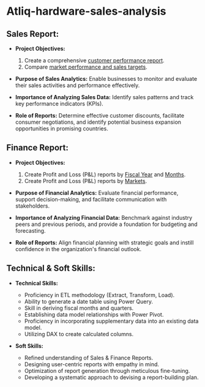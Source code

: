 # Atliq-hardware-sales-analysis
## Sales Report:

- **Project Objectives:**
    1. Create a comprehensive [customer performance report](https://github.com/KirandeepMarala/Excel-Sales_Analysis/blob/main/Customer%20Performance%20Report.pdf).
    2. Compare [market performance and sales targets](https://github.com/KirandeepMarala/Excel-Sales_Analysis/blob/main/Customer%20Performance%20Report.pdf).

- **Purpose of Sales Analytics:** Enable businesses to monitor and evaluate their sales activities and performance effectively.

- **Importance of Analyzing Sales Data:** Identify sales patterns and track key performance indicators (KPIs).

- **Role of Reports:** Determine effective customer discounts, facilitate consumer negotiations, and identify potential business expansion opportunities in promising countries.

## Finance Report:

- **Project Objectives:**
    1. Create Profit and Loss (P&L) reports by [Fiscal Year](https://github.com/KirandeepMarala/Excel-Sales_Analysis/blob/main/P%26L%20Statement%20by%20Fiscal%20Year.pdf) and [Months](https://github.com/KirandeepMarala/Excel-Sales_Analysis/blob/main/P%26L%20Statement%20by%20Months.pdf).
    2. Create Profit and Loss (P&L) reports by [Markets](https://github.com/KirandeepMarala/Excel-Sales_Analysis/blob/main/P%26L%20Statement%20by%20Markets.pdf).

- **Purpose of Financial Analytics:** Evaluate financial performance, support decision-making, and facilitate communication with stakeholders.

- **Importance of Analyzing Financial Data:** Benchmark against industry peers and previous periods, and provide a foundation for budgeting and forecasting.

- **Role of Reports:** Align financial planning with strategic goals and instill confidence in the organization's financial outlook.

## Technical & Soft Skills:

- **Technical Skills:**
    - Proficiency in ETL methodology (Extract, Transform, Load).
    - Ability to generate a date table using Power Query.
    - Skill in deriving fiscal months and quarters.
    - Establishing data model relationships with Power Pivot.
    - Proficiency in incorporating supplementary data into an existing data model.
    - Utilizing DAX to create calculated columns.

- **Soft Skills:**
    - Refined understanding of Sales & Finance Reports.
    - Designing user-centric reports with empathy in mind.
    - Optimization of report generation through meticulous fine-tuning.
    - Developing a systematic approach to devising a report-building plan.
